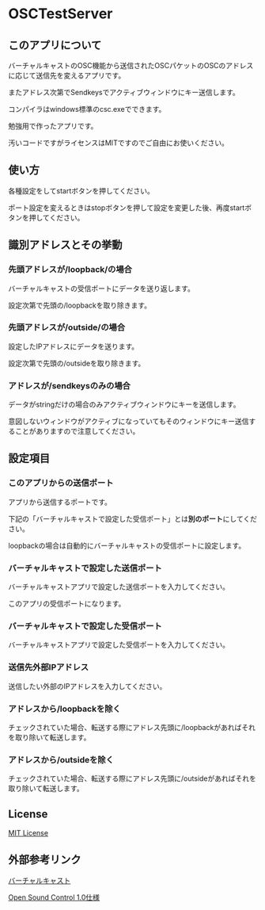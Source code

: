 # OSCTestServer

## このアプリについて
バーチャルキャストのOSC機能から送信されたOSCパケットのOSCのアドレスに応じて送信先を変えるアプリです。

またアドレス次第でSendkeysでアクティブウィンドウにキー送信します。

コンパイラはwindows標準のcsc.exeでできます。

勉強用で作ったアプリです。

汚いコードですがライセンスはMITですのでご自由にお使いください。

## 使い方
各種設定をしてstartボタンを押してください。

ポート設定を変えるときはstopボタンを押して設定を変更した後、再度startボタンを押してください。

## 識別アドレスとその挙動
### 先頭アドレスが/loopback/の場合
バーチャルキャストの受信ポートにデータを送り返します。

設定次第で先頭の/loopbackを取り除きます。
### 先頭アドレスが/outside/の場合
設定したIPアドレスにデータを送ります。

設定次第で先頭の/outsideを取り除きます。

### アドレスが/sendkeysのみの場合
データがstringだけの場合のみアクティブウィンドウにキーを送信します。

意図しないウィンドウがアクティブになっていてもそのウィンドウにキー送信することがありますので注意してください。

## 設定項目
### このアプリからの送信ポート
アプリから送信するポートです。

下記の「バーチャルキャストで設定した受信ポート」とは**別のポート**にしてください。

loopbackの場合は自動的にバーチャルキャストの受信ポートに設定します。

### バーチャルキャストで設定した送信ポート
バーチャルキャストアプリで設定した送信ポートを入力してください。

このアプリの受信ポートになります。

### バーチャルキャストで設定した受信ポート
バーチャルキャストアプリで設定した受信ポートを入力してください。

### 送信先外部IPアドレス
送信したい外部のIPアドレスを入力してください。

### アドレスから/loopbackを除く
チェックされていた場合、転送する際にアドレス先頭に/loopbackがあればそれを取り除いて転送します。

### アドレスから/outsideを除く
チェックされていた場合、転送する際にアドレス先頭に/outsideがあればそれを取り除いて転送します。
## License
[MIT License](https://github.com/teiron3/OSCTestServer/blob/main/LICENSE)
## 外部参考リンク
[バーチャルキャスト](https://virtualcast.jp/)

[Open Sound Control 1.0仕様](http://veritas-vos-liberabit.com/trans/OSC/OSC-spec-1_0.html)
